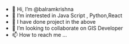 - 👋 Hi, I’m @balramkrishna
- 👀 I’m interested in Java Script , Python,React 
- 🌱 I have done project in the above
- 💞️ I’m looking to collaborate on GIS Developer
- 📫 How to reach me ...

<!---
balramkrishna/balramkrishna is a ✨ special ✨ repository because its `README.md` (this file) appears on your GitHub profile.
You can click the Preview link to take a look at your changes.
--->
